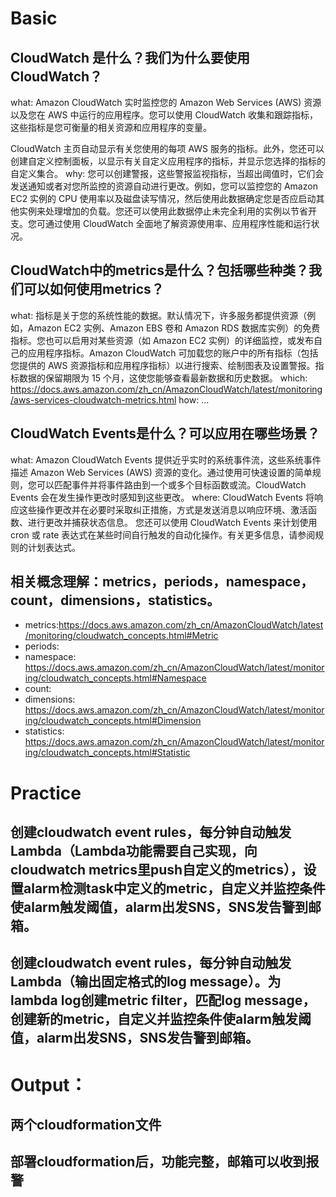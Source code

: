 # Basic

## CloudWatch 是什么？我们为什么要使用CloudWatch？
  what: Amazon CloudWatch 实时监控您的 Amazon Web Services (AWS) 资源以及您在 AWS 中运行的应用程序。您可以使用 CloudWatch 收集和跟踪指标，这些指标是您可衡量的相关资源和应用程序的变量。

  CloudWatch 主页自动显示有关您使用的每项 AWS 服务的指标。此外，您还可以创建自定义控制面板，以显示有关自定义应用程序的指标，并显示您选择的指标的自定义集合。
  why: 您可以创建警报，这些警报监视指标，当超出阈值时，它们会发送通知或者对您所监控的资源自动进行更改。例如，您可以监控您的 Amazon EC2 实例的 CPU 使用率以及磁盘读写情况，然后使用此数据确定您是否应启动其他实例来处理增加的负载。您还可以使用此数据停止未完全利用的实例以节省开支。您可通过使用 CloudWatch 全面地了解资源使用率、应用程序性能和运行状况。
##  CloudWatch中的metrics是什么？包括哪些种类？我们可以如何使用metrics？
what: 指标是关于您的系统性能的数据。默认情况下，许多服务都提供资源（例如，Amazon EC2 实例、Amazon EBS 卷和 Amazon RDS 数据库实例）的免费指标。您也可以启用对某些资源（如 Amazon EC2 实例）的详细监控，或发布自己的应用程序指标。Amazon CloudWatch 可加载您的账户中的所有指标（包括您提供的 AWS 资源指标和应用程序指标）以进行搜索、绘制图表及设置警报。指标数据的保留期限为 15 个月，这使您能够查看最新数据和历史数据。
which: https://docs.aws.amazon.com/zh_cn/AmazonCloudWatch/latest/monitoring/aws-services-cloudwatch-metrics.html
how: ...
##  CloudWatch Events是什么？可以应用在哪些场景？
what: Amazon CloudWatch Events 提供近乎实时的系统事件流，这些系统事件描述 Amazon Web Services (AWS) 资源的变化。通过使用可快速设置的简单规则，您可以匹配事件并将事件路由到一个或多个目标函数或流。CloudWatch Events 会在发生操作更改时感知到这些更改。
where: CloudWatch Events 将响应这些操作更改并在必要时采取纠正措施，方式是发送消息以响应环境、激活函数、进行更改并捕获状态信息。
您还可以使用 CloudWatch Events 来计划使用 cron 或 rate 表达式在某些时间自行触发的自动化操作。有关更多信息，请参阅规则的计划表达式。
##  相关概念理解：metrics，periods，namespace，count，dimensions，statistics。

* metrics:https://docs.aws.amazon.com/zh_cn/AmazonCloudWatch/latest/monitoring/cloudwatch_concepts.html#Metric
* periods: 
* namespace: https://docs.aws.amazon.com/zh_cn/AmazonCloudWatch/latest/monitoring/cloudwatch_concepts.html#Namespace
* count: 
* dimensions: https://docs.aws.amazon.com/zh_cn/AmazonCloudWatch/latest/monitoring/cloudwatch_concepts.html#Dimension
* statistics: https://docs.aws.amazon.com/zh_cn/AmazonCloudWatch/latest/monitoring/cloudwatch_concepts.html#Statistic
# Practice

## 创建cloudwatch event rules，每分钟自动触发Lambda（Lambda功能需要自己实现，向cloudwatch metrics里push自定义的metrics），设置alarm检测task中定义的metric，自定义并监控条件使alarm触发阈值，alarm出发SNS，SNS发告警到邮箱。


## 创建cloudwatch event rules，每分钟自动触发Lambda（输出固定格式的log message）。为lambda log创建metric filter，匹配log message，创建新的metric，自定义并监控条件使alarm触发阈值，alarm出发SNS，SNS发告警到邮箱。

# Output：

## 两个cloudformation文件
## 部署cloudformation后，功能完整，邮箱可以收到报警
